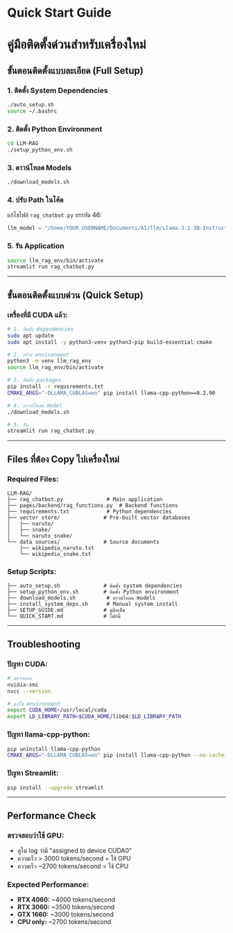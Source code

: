 # Quick Start Guide
# คู่มือติดตั้งด่วนสำหรับเครื่องใหม่

## ขั้นตอนติดตั้งแบบละเอียด (Full Setup)

### 1. ติดตั้ง System Dependencies
```bash
./auto_setup.sh
source ~/.bashrc
```

### 2. ติดตั้ง Python Environment  
```bash
cd LLM-RAG
./setup_python_env.sh
```

### 3. ดาวน์โหลด Models
```bash
./download_models.sh
```

### 4. ปรับ Path ในโค้ด
แก้ไขไฟล์ `rag_chatbot.py` บรรทัด 46:
```python
llm_model = "/home/YOUR_USERNAME/Documents/AI/llm/Llama-3.2-3B-Instruct-GGUF/Llama-3.2-3B-Instruct-Q5_K_M.gguf"
```

### 5. รัน Application
```bash
source llm_rag_env/bin/activate
streamlit run rag_chatbot.py
```

---

## ขั้นตอนติดตั้งแบบด่วน (Quick Setup)

### เครื่องที่มี CUDA แล้ว:
```bash
# 1. ติดตั้ง dependencies
sudo apt update
sudo apt install -y python3-venv python3-pip build-essential cmake

# 2. สร้าง environment
python3 -m venv llm_rag_env
source llm_rag_env/bin/activate

# 3. ติดตั้ง packages
pip install -r requirements.txt
CMAKE_ARGS="-DLLAMA_CUBLAS=on" pip install llama-cpp-python==0.2.90

# 4. ดาวน์โหลด model
./download_models.sh

# 5. รัน
streamlit run rag_chatbot.py
```

---

## Files ที่ต้อง Copy ไปเครื่องใหม่

### Required Files:
```
LLM-RAG/
├── rag_chatbot.py              # Main application
├── pages/backend/rag_functions.py  # Backend functions
├── requirements.txt            # Python dependencies
├── vector store/              # Pre-built vector databases
│   ├── naruto/
│   ├── snake/ 
│   └── naruto_snake/
└── data sources/              # Source documents
    ├── wikipedia_naruto.txt
    └── wikipedia_snake.txt
```

### Setup Scripts:
```
├── auto_setup.sh              # ติดตั้ง system dependencies
├── setup_python_env.sh        # ติดตั้ง Python environment
├── download_models.sh          # ดาวน์โหลด models
├── install_system_deps.sh      # Manual system install
├── SETUP_GUIDE.md             # คู่มือเต็ม
└── QUICK_START.md             # ไฟล์นี้
```

---

## Troubleshooting

### ปัญหา CUDA:
```bash
# ตรวจสอบ
nvidia-smi
nvcc --version

# แก้ไข environment
export CUDA_HOME=/usr/local/cuda
export LD_LIBRARY_PATH=$CUDA_HOME/lib64:$LD_LIBRARY_PATH
```

### ปัญหา llama-cpp-python:
```bash
pip uninstall llama-cpp-python
CMAKE_ARGS="-DLLAMA_CUBLAS=on" pip install llama-cpp-python --no-cache-dir
```

### ปัญหา Streamlit:
```bash
pip install --upgrade streamlit
```

---

## Performance Check

### ตรวจสอบว่าใช้ GPU:
- ดูใน log ว่ามี "assigned to device CUDA0" 
- ความเร็ว > 3000 tokens/second = ใช้ GPU
- ความเร็ว ~2700 tokens/second = ใช้ CPU

### Expected Performance:
- **RTX 4060:** ~4000 tokens/second
- **RTX 3060:** ~3500 tokens/second  
- **GTX 1660:** ~3000 tokens/second
- **CPU only:** ~2700 tokens/second
